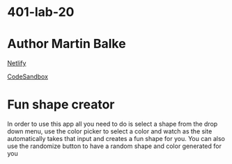 # 401-lab-20

# Author Martin Balke

[Netlify](https://csb-gpq4q.netlify.com/)


[CodeSandbox](https://codesandbox.io/s/react-sass-gpq4q?fontsize=14&hidenavigation=1&theme=dark)

# Fun shape creator

In order to use this app all you need to do is select a shape from the drop down menu, use the color picker to select a color and watch as the site automatically takes that input and creates a fun shape for you. You can also use the randomize button to have a random shape and color generated for you
